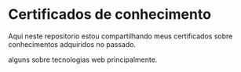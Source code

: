 # Certificados de conhecimento

Aqui neste repositorio estou compartilhando meus certificados sobre conhecimentos adquiridos no passado. 

alguns sobre tecnologias web principalmente.
